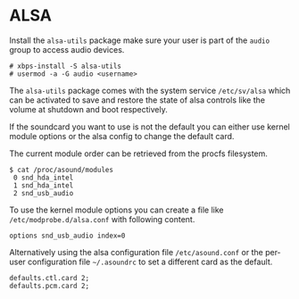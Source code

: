 # ALSA

Install the `alsa-utils` package make sure your user is part of the `audio`
group to access audio devices.

```
# xbps-install -S alsa-utils
# usermod -a -G audio <username>
```

The `alsa-utils` package comes with the system service `/etc/sv/alsa` which can
be activated to save and restore the state of alsa controls like the volume at
shutdown and boot respectively.

If the soundcard you want to use is not the default you can either use kernel
module options or the alsa config to change the default card.

The current module order can be retrieved from the procfs filesystem.

```
$ cat /proc/asound/modules
 0 snd_hda_intel
 1 snd_hda_intel
 2 snd_usb_audio
```

To use the kernel module options you can create a file like
`/etc/modprobe.d/alsa.conf` with following content.

```
options snd_usb_audio index=0
```

Alternatively using the alsa configuration file `/etc/asound.conf` or the
per-user configuration file `~/.asoundrc` to set a different card as the
default.

```
defaults.ctl.card 2;
defaults.pcm.card 2;
```
